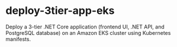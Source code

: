 # deploy-3tier-app-eks
Deploy a 3-tier .NET Core application (frontend UI, .NET API, and PostgreSQL database) on an Amazon EKS cluster using Kubernetes manifests.
